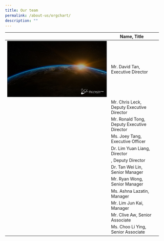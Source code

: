 ```yaml
---
title: Our team
permalink: /about-us/orgchart/
description: ""
---
```

|  | Name, Title ||
| -------- | -------- | -------- |
| ![test](/images/OSTIn%20Background.jpg)     | Mr. David Tan, Executive Director     |
||Mr. Chris Leck, Deputy Executive Director|
||Mr. Ronald Tong, Deputy Executive Director|
||Ms. Joey Tang, Executive Officer|
||Dr. Lim Yuan Liang, Director|
|| , Deputy Director|
||Dr. Tan Wei Lin, Senior Manager|
||Mr. Ryan Wong, Senior Manager|
||Ms. Ashna Lazatin, Manager|
||Mr. Lim Jun Kai, Manager|
||Mr. Clive Aw, Senior Associate|
||Ms. Choo Li Ying, Senior Associate|